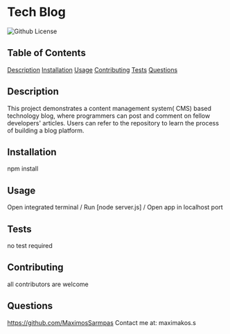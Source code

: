 # Tech Blog
  ![Github License](https://img.shields.io/badge/license-MIT-green)
  
  
  ## Table of Contents
  
  [Description](#description)
  [Installation](#installation)
  [Usage](#usage)
  [Contributing](#contributing)
  [Tests](#tests)
  [Questions](#questions)
  
  ## Description
  This project demonstrates a content management system( CMS) based technology blog, where programmers can post and comment on fellow developers' articles. Users can refer to the repository to learn the process of building a blog platform.
  
  ## Installation
  npm install
  
  ## Usage
  Open integrated terminal / Run [node server.js] / Open app in localhost port
  
  ## Tests
  no test required
  
  ## Contributing
  all contributors are welcome
  
  
  
  ## Questions
  https://github.com/MaximosSarmpas 
  Contact me at: maximakos.s
